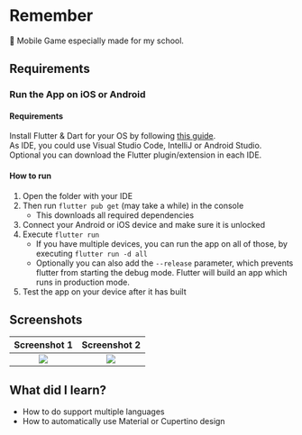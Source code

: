 # Remember
📱 Mobile Game especially made for my school.

## Requirements

### Run the App on iOS or Android

#### Requirements
Install Flutter & Dart for your OS by following [this guide](https://flutter.dev/docs/get-started/install).  
As IDE, you could use Visual Studio Code, IntelliJ or Android Studio. Optional you can download the Flutter plugin/extension in each IDE.
#### How to run
1. Open the folder with your IDE
2. Then run `flutter pub get` (may take a while) in the console
    * This downloads all required dependencies
3. Connect your Android or iOS device and make sure it is unlocked
4. Execute `flutter run`
    * If you have multiple devices, you can run the app on all of those, by executing `flutter run -d all`
    * Optionally you can also add the `--release` parameter, which prevents flutter from starting the debug mode. Flutter will build an app which runs in production mode.
5. Test the app on your device after it has built


## Screenshots

Screenshot 1               |  Screenshot 2
:-------------------------:|:-------------------------:
![](https://i.imgur.com/HfPYq83.png)  |  ![](https://i.imgur.com/wzLJTs0.png)

## What did I learn?
* How to do support multiple languages
* How to automatically use Material or Cupertino design
